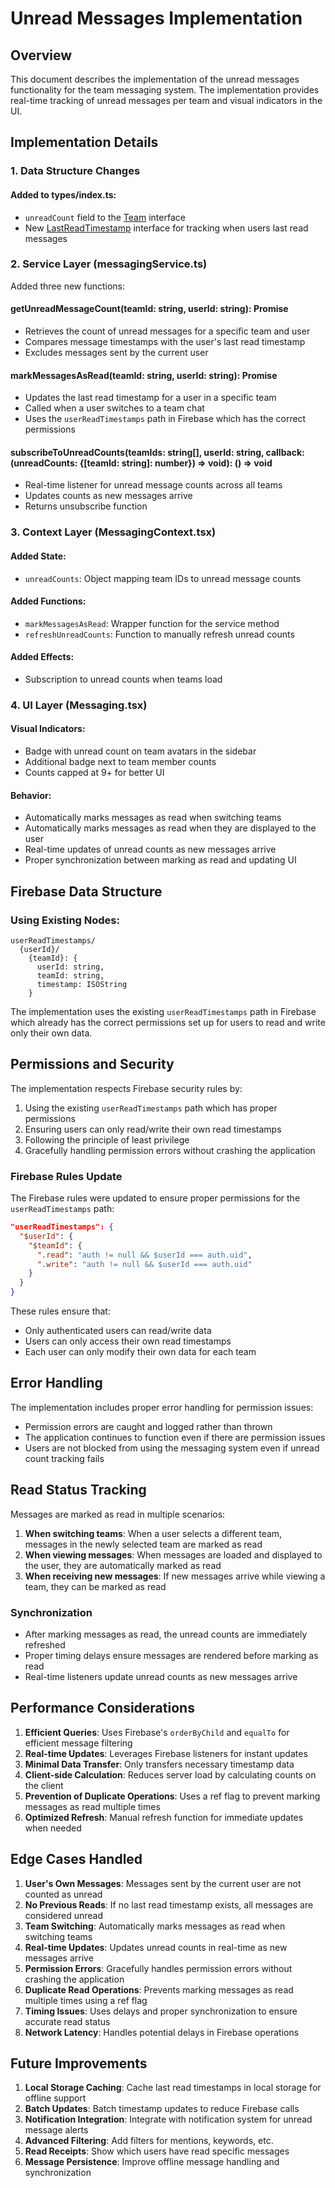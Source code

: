 # Unread Messages Implementation

## Overview

This document describes the implementation of the unread messages functionality for the team messaging system. The implementation provides real-time tracking of unread messages per team and visual indicators in the UI.

## Implementation Details

### 1. Data Structure Changes

#### Added to types/index.ts:
- `unreadCount` field to the [Team](file:///c:/Users/CH/from_Kingston/assist@nexistry/Clockistry/src/types/index.ts#L477-L491) interface
- New [LastReadTimestamp](file:///c:/Users/CH/from_Kingston/assist@nexistry/Clockistry/src/types/index.ts#L494-L498) interface for tracking when users last read messages

### 2. Service Layer (messagingService.ts)

Added three new functions:

#### getUnreadMessageCount(teamId: string, userId: string): Promise<number>
- Retrieves the count of unread messages for a specific team and user
- Compares message timestamps with the user's last read timestamp
- Excludes messages sent by the current user

#### markMessagesAsRead(teamId: string, userId: string): Promise<void>
- Updates the last read timestamp for a user in a specific team
- Called when a user switches to a team chat
- Uses the `userReadTimestamps` path in Firebase which has the correct permissions

#### subscribeToUnreadCounts(teamIds: string[], userId: string, callback: (unreadCounts: {[teamId: string]: number}) => void): () => void
- Real-time listener for unread message counts across all teams
- Updates counts as new messages arrive
- Returns unsubscribe function

### 3. Context Layer (MessagingContext.tsx)

#### Added State:
- `unreadCounts`: Object mapping team IDs to unread message counts

#### Added Functions:
- `markMessagesAsRead`: Wrapper function for the service method
- `refreshUnreadCounts`: Function to manually refresh unread counts

#### Added Effects:
- Subscription to unread counts when teams load

### 4. UI Layer (Messaging.tsx)

#### Visual Indicators:
- Badge with unread count on team avatars in the sidebar
- Additional badge next to team member counts
- Counts capped at 9+ for better UI

#### Behavior:
- Automatically marks messages as read when switching teams
- Automatically marks messages as read when they are displayed to the user
- Real-time updates of unread counts as new messages arrive
- Proper synchronization between marking as read and updating UI

## Firebase Data Structure

### Using Existing Nodes:
```
userReadTimestamps/
  {userId}/
    {teamId}: {
      userId: string,
      teamId: string,
      timestamp: ISOString
    }
```

The implementation uses the existing `userReadTimestamps` path in Firebase which already has the correct permissions set up for users to read and write only their own data.

## Permissions and Security

The implementation respects Firebase security rules by:
1. Using the existing `userReadTimestamps` path which has proper permissions
2. Ensuring users can only read/write their own read timestamps
3. Following the principle of least privilege
4. Gracefully handling permission errors without crashing the application

### Firebase Rules Update

The Firebase rules were updated to ensure proper permissions for the `userReadTimestamps` path:

```json
"userReadTimestamps": {
  "$userId": {
    "$teamId": {
      ".read": "auth != null && $userId === auth.uid",
      ".write": "auth != null && $userId === auth.uid"
    }
  }
}
```

These rules ensure that:
- Only authenticated users can read/write data
- Users can only access their own read timestamps
- Each user can only modify their own data for each team

## Error Handling

The implementation includes proper error handling for permission issues:
- Permission errors are caught and logged rather than thrown
- The application continues to function even if there are permission issues
- Users are not blocked from using the messaging system even if unread count tracking fails

## Read Status Tracking

Messages are marked as read in multiple scenarios:
1. **When switching teams**: When a user selects a different team, messages in the newly selected team are marked as read
2. **When viewing messages**: When messages are loaded and displayed to the user, they are automatically marked as read
3. **When receiving new messages**: If new messages arrive while viewing a team, they can be marked as read

### Synchronization
- After marking messages as read, the unread counts are immediately refreshed
- Proper timing delays ensure messages are rendered before marking as read
- Real-time listeners update unread counts as new messages arrive

## Performance Considerations

1. **Efficient Queries**: Uses Firebase's `orderByChild` and `equalTo` for efficient message filtering
2. **Real-time Updates**: Leverages Firebase listeners for instant updates
3. **Minimal Data Transfer**: Only transfers necessary timestamp data
4. **Client-side Calculation**: Reduces server load by calculating counts on the client
5. **Prevention of Duplicate Operations**: Uses a ref flag to prevent marking messages as read multiple times
6. **Optimized Refresh**: Manual refresh function for immediate updates when needed

## Edge Cases Handled

1. **User's Own Messages**: Messages sent by the current user are not counted as unread
2. **No Previous Reads**: If no last read timestamp exists, all messages are considered unread
3. **Team Switching**: Automatically marks messages as read when switching teams
4. **Real-time Updates**: Updates unread counts in real-time as new messages arrive
5. **Permission Errors**: Gracefully handles permission errors without crashing the application
6. **Duplicate Read Operations**: Prevents marking messages as read multiple times using a ref flag
7. **Timing Issues**: Uses delays and proper synchronization to ensure accurate read status
8. **Network Latency**: Handles potential delays in Firebase operations

## Future Improvements

1. **Local Storage Caching**: Cache last read timestamps in local storage for offline support
2. **Batch Updates**: Batch timestamp updates to reduce Firebase calls
3. **Notification Integration**: Integrate with notification system for unread message alerts
4. **Advanced Filtering**: Add filters for mentions, keywords, etc.
5. **Read Receipts**: Show which users have read specific messages
6. **Message Persistence**: Improve offline message handling and synchronization